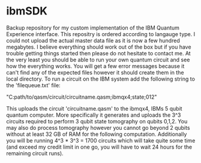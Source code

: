 # ibmSDK
Backup repository for my custom implementation of the IBM Quantum Experience interface. This repositry is ordered according to langauge type. I could not upload the actual master data file as it is now a few hundred megabytes. I believe everything should work out of the box but if you have trouble getting things started then please do not hesitate to contact me. At the very least you should be able to run your own quantum circuit and see how the everything works. You will get a few error messages because it can't find any of the expected files however it should create them in the local directory. To run a circuit on the IBM system add the following string to the 'filequeue.txt' file:

"C:path/to/qasm/circuit/circuitname.qasm;ibmqx4;state;012"

This uploads the circuit 'circuitname.qasm' to the ibmqx4, IBMs 5 qubit quantum computer. More specifically it generates and uploads the 3^3 circuits required to perform 3 qubit state tomography on qubits 0,1,2. You may also do process tomography however you cannot go beyond 2 qubits without at least 32 GB of RAM for the following computation. Additionally you will be running 4^3 * 3^3 = 1700 circuits which will take quite some time (and exceed my credit limit in one go, you will have to wait 24 hours for the remaining circuit runs). 
